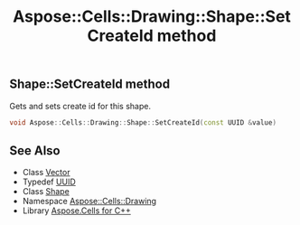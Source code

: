 ﻿---
title: Aspose::Cells::Drawing::Shape::SetCreateId method
linktitle: SetCreateId
second_title: Aspose.Cells for C++ API Reference
description: 'Aspose::Cells::Drawing::Shape::SetCreateId method. Gets and sets create id for this shape in C++.'
type: docs
weight: 18300
url: /cpp/aspose.cells.drawing/shape/setcreateid/
---
## Shape::SetCreateId method


Gets and sets create id for this shape.

```cpp
void Aspose::Cells::Drawing::Shape::SetCreateId(const UUID &value)
```

## See Also

* Class [Vector](../../../aspose.cells/vector/)
* Typedef [UUID](../../../aspose.cells/uuid/)
* Class [Shape](../)
* Namespace [Aspose::Cells::Drawing](../../)
* Library [Aspose.Cells for C++](../../../)
